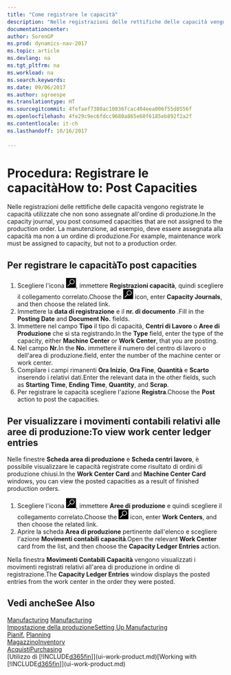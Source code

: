 ```yaml
---
title: "Come registrare le capacità"
description: "Nelle registrazioni delle rettifiche delle capacità vengono registrate le capacità utilizzate che non sono assegnate all'ordine di produzione. La manutenzione, ad esempio, deve essere assegnata alla capacità ma non a un ordine di produzione."
documentationcenter: 
author: SorenGP
ms.prod: dynamics-nav-2017
ms.topic: article
ms.devlang: na
ms.tgt_pltfrm: na
ms.workload: na
ms.search.keywords: 
ms.date: 09/06/2017
ms.author: sgroespe
ms.translationtype: HT
ms.sourcegitcommit: 4fefaef7380ac10836fcac404eea006f55d8556f
ms.openlocfilehash: 4fe29c9ec6fdcc9680a865e60f6185eb892f2a2f
ms.contentlocale: it-ch
ms.lasthandoff: 10/16/2017

---
```

# <a name="how-to-post-capacities"></a><span data-ttu-id="4b2a6-104">Procedura: Registrare le capacità</span><span class="sxs-lookup"><span data-stu-id="4b2a6-104">How to: Post Capacities</span></span>
<span data-ttu-id="4b2a6-105">Nelle registrazioni delle rettifiche delle capacità vengono registrate le capacità utilizzate che non sono assegnate all'ordine di produzione.</span><span class="sxs-lookup"><span data-stu-id="4b2a6-105">In the capacity journal, you post consumed capacities that are not assigned to the production order.</span></span> <span data-ttu-id="4b2a6-106">La manutenzione, ad esempio, deve essere assegnata alla capacità ma non a un ordine di produzione.</span><span class="sxs-lookup"><span data-stu-id="4b2a6-106">For example, maintenance work must be assigned to capacity, but not to a production order.</span></span>  

## <a name="to-post-capacities"></a><span data-ttu-id="4b2a6-107">Per registrare le capacità</span><span class="sxs-lookup"><span data-stu-id="4b2a6-107">To post capacities</span></span>  
1.  <span data-ttu-id="4b2a6-108">Scegliere l'icona ![Cerca pagina o report](media/ui-search/search_small.png "icona Cerca pagina o report"), immettere **Registrazioni capacità**, quindi scegliere il collegamento correlato.</span><span class="sxs-lookup"><span data-stu-id="4b2a6-108">Choose the ![Search for Page or Report](media/ui-search/search_small.png "Search for Page or Report icon") icon, enter **Capacity Journals**, and then choose the related link.</span></span>  
2.  <span data-ttu-id="4b2a6-109">Immettere la **data di registrazione** e il **nr. di documento** .</span><span class="sxs-lookup"><span data-stu-id="4b2a6-109">Fill in the **Posting Date** and **Document No.** fields.</span></span>  
3.  <span data-ttu-id="4b2a6-110">Immettere nel campo **Tipo** il tipo di capacità, **Centri di Lavoro** o **Aree di Produzione** che si sta registrando.</span><span class="sxs-lookup"><span data-stu-id="4b2a6-110">In the **Type** field, enter the type of the capacity, either **Machine Center** or **Work Center**, that you are posting.</span></span>  
4.  <span data-ttu-id="4b2a6-111">Nel campo **Nr.**</span><span class="sxs-lookup"><span data-stu-id="4b2a6-111">In the **No.**</span></span> <span data-ttu-id="4b2a6-112">immettere il numero del centro di lavoro o dell'area di produzione.</span><span class="sxs-lookup"><span data-stu-id="4b2a6-112">field, enter the number of the machine center or work center.</span></span>  
5.  <span data-ttu-id="4b2a6-113">Compilare i campi rimanenti **Ora Inizio**, **Ora Fine**, **Quantità** e **Scarto** inserendo i relativi dati.</span><span class="sxs-lookup"><span data-stu-id="4b2a6-113">Enter the relevant data in the other fields, such as **Starting Time**, **Ending Time**, **Quantity**, and **Scrap**.</span></span>  
6.  <span data-ttu-id="4b2a6-114">Per registrare le capacità scegliere l'azione **Registra**.</span><span class="sxs-lookup"><span data-stu-id="4b2a6-114">Choose the **Post** action to post the capacities.</span></span>  

## <a name="to-view-work-center-ledger-entries"></a><span data-ttu-id="4b2a6-115">Per visualizzare i movimenti contabili relativi alle aree di produzione:</span><span class="sxs-lookup"><span data-stu-id="4b2a6-115">To view work center ledger entries</span></span>  
<span data-ttu-id="4b2a6-116">Nelle finestre **Scheda area di produzione** e **Scheda centri lavoro**, è possibile visualizzare le capacità registrate come risultato di ordini di produzione chiusi.</span><span class="sxs-lookup"><span data-stu-id="4b2a6-116">In the **Work Center Card** and **Machine Center Card** windows, you can view the posted capacities as a result of finished production orders.</span></span>    
1.  <span data-ttu-id="4b2a6-117">Scegliere l'icona ![Cerca pagina o report](media/ui-search/search_small.png "icona Cerca pagina o report"), immettere **Aree di produzione** e quindi scegliere il collegamento correlato.</span><span class="sxs-lookup"><span data-stu-id="4b2a6-117">Choose the ![Search for Page or Report](media/ui-search/search_small.png "Search for Page or Report icon") icon, enter **Work Centers**, and then choose the related link.</span></span>  
2.  <span data-ttu-id="4b2a6-118">Aprire la scheda **Area di produzione** pertinente dall'elenco e scegliere l'azione **Movimenti contabili capacità**.</span><span class="sxs-lookup"><span data-stu-id="4b2a6-118">Open the relevant **Work Center** card from the list, and then choose the **Capacity Ledger Entries** action.</span></span>  

<span data-ttu-id="4b2a6-119">Nella finestra **Movimenti Contabili Capacità** vengono visualizzati i movimenti registrati relativi all'area di produzione in ordine di registrazione.</span><span class="sxs-lookup"><span data-stu-id="4b2a6-119">The **Capacity Ledger Entries** window displays the posted entries from the work center in the order they were posted.</span></span>   

## <a name="see-also"></a><span data-ttu-id="4b2a6-120">Vedi anche</span><span class="sxs-lookup"><span data-stu-id="4b2a6-120">See Also</span></span>  
<span data-ttu-id="4b2a6-121">[Manufacturing](production-manage-manufacturing.md)  </span><span class="sxs-lookup"><span data-stu-id="4b2a6-121">[Manufacturing](production-manage-manufacturing.md)  </span></span>  
[<span data-ttu-id="4b2a6-122">Impostazione della produzione</span><span class="sxs-lookup"><span data-stu-id="4b2a6-122">Setting Up Manufacturing</span></span>](production-configure-production-processes.md)  
<span data-ttu-id="4b2a6-123">[Pianif.](production-planning.md)    </span><span class="sxs-lookup"><span data-stu-id="4b2a6-123">[Planning](production-planning.md)    </span></span>  
[<span data-ttu-id="4b2a6-124">Magazzino</span><span class="sxs-lookup"><span data-stu-id="4b2a6-124">Inventory</span></span>](inventory-manage-inventory.md)  
[<span data-ttu-id="4b2a6-125">Acquisti</span><span class="sxs-lookup"><span data-stu-id="4b2a6-125">Purchasing</span></span>](purchasing-manage-purchasing.md)  
<span data-ttu-id="4b2a6-126">[Utilizzo di [!INCLUDE[d365fin](includes/d365fin_md.md)]](ui-work-product.md)</span><span class="sxs-lookup"><span data-stu-id="4b2a6-126">[Working with [!INCLUDE[d365fin](includes/d365fin_md.md)]](ui-work-product.md)</span></span>

